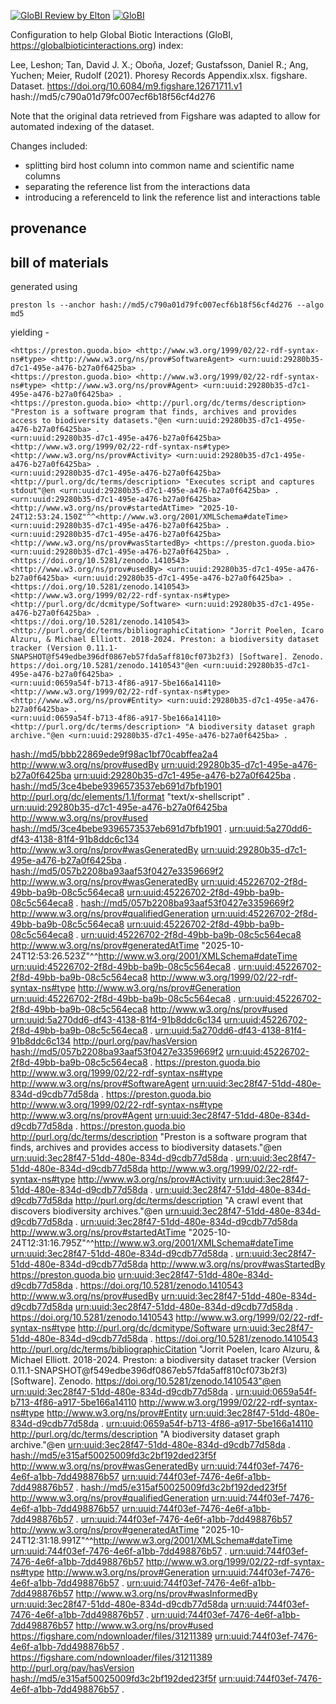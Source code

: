 [![GloBI Review by Elton](../../actions/workflows/review.yml/badge.svg)](../../actions/workflows/review.yml) [![GloBI](https://api.globalbioticinteractions.org/interaction.svg?accordingTo=globi:globalbioticinteractions/lee2021&refutes=true&refutes=false)](https://globalbioticinteractions.org/?accordingTo=globi:globalbioticinteractions/lee2021)

Configuration to help Global Biotic Interactions (GloBI, https://globalbioticinteractions.org) index: 

Lee, Leshon; Tan, David J. X.; Oboňa, Jozef; Gustafsson, Daniel R.; Ang, Yuchen; Meier, Rudolf (2021). Phoresy Records Appendix.xlsx. figshare. Dataset. https://doi.org/10.6084/m9.figshare.12671711.v1 hash://md5/c790a01d79fc007ecf6b18f56cf4d276

Note that the original data retrieved from Figshare was adapted to allow for automated indexing of the dataset. 

Changes included:

 * splitting bird host column into common name and scientific name columns
 * separating the reference list from the interactions data
 * introducing a referenceId to link the reference list and interactions table

## provenance
## bill of materials

generated using

```
preston ls --anchor hash://md5/c790a01d79fc007ecf6b18f56cf4d276 --algo md5
```

yielding - 

```
<https://preston.guoda.bio> <http://www.w3.org/1999/02/22-rdf-syntax-ns#type> <http://www.w3.org/ns/prov#SoftwareAgent> <urn:uuid:29280b35-d7c1-495e-a476-b27a0f6425ba> .
<https://preston.guoda.bio> <http://www.w3.org/1999/02/22-rdf-syntax-ns#type> <http://www.w3.org/ns/prov#Agent> <urn:uuid:29280b35-d7c1-495e-a476-b27a0f6425ba> .
<https://preston.guoda.bio> <http://purl.org/dc/terms/description> "Preston is a software program that finds, archives and provides access to biodiversity datasets."@en <urn:uuid:29280b35-d7c1-495e-a476-b27a0f6425ba> .
<urn:uuid:29280b35-d7c1-495e-a476-b27a0f6425ba> <http://www.w3.org/1999/02/22-rdf-syntax-ns#type> <http://www.w3.org/ns/prov#Activity> <urn:uuid:29280b35-d7c1-495e-a476-b27a0f6425ba> .
<urn:uuid:29280b35-d7c1-495e-a476-b27a0f6425ba> <http://purl.org/dc/terms/description> "Executes script and captures stdout"@en <urn:uuid:29280b35-d7c1-495e-a476-b27a0f6425ba> .
<urn:uuid:29280b35-d7c1-495e-a476-b27a0f6425ba> <http://www.w3.org/ns/prov#startedAtTime> "2025-10-24T12:53:24.150Z"^^<http://www.w3.org/2001/XMLSchema#dateTime> <urn:uuid:29280b35-d7c1-495e-a476-b27a0f6425ba> .
<urn:uuid:29280b35-d7c1-495e-a476-b27a0f6425ba> <http://www.w3.org/ns/prov#wasStartedBy> <https://preston.guoda.bio> <urn:uuid:29280b35-d7c1-495e-a476-b27a0f6425ba> .
<https://doi.org/10.5281/zenodo.1410543> <http://www.w3.org/ns/prov#usedBy> <urn:uuid:29280b35-d7c1-495e-a476-b27a0f6425ba> <urn:uuid:29280b35-d7c1-495e-a476-b27a0f6425ba> .
<https://doi.org/10.5281/zenodo.1410543> <http://www.w3.org/1999/02/22-rdf-syntax-ns#type> <http://purl.org/dc/dcmitype/Software> <urn:uuid:29280b35-d7c1-495e-a476-b27a0f6425ba> .
<https://doi.org/10.5281/zenodo.1410543> <http://purl.org/dc/terms/bibliographicCitation> "Jorrit Poelen, Icaro Alzuru, & Michael Elliott. 2018-2024. Preston: a biodiversity dataset tracker (Version 0.11.1-SNAPSHOT@f549edbe396df0867eb57fda5aff810cf073b2f3) [Software]. Zenodo. https://doi.org/10.5281/zenodo.1410543"@en <urn:uuid:29280b35-d7c1-495e-a476-b27a0f6425ba> .
<urn:uuid:0659a54f-b713-4f86-a917-5be166a14110> <http://www.w3.org/1999/02/22-rdf-syntax-ns#type> <http://www.w3.org/ns/prov#Entity> <urn:uuid:29280b35-d7c1-495e-a476-b27a0f6425ba> .
<urn:uuid:0659a54f-b713-4f86-a917-5be166a14110> <http://purl.org/dc/terms/description> "A biodiversity dataset graph archive."@en <urn:uuid:29280b35-d7c1-495e-a476-b27a0f6425ba> .
```
<hash://md5/bbb22869ede9f98ac1bf70cabffea2a4> <http://www.w3.org/ns/prov#usedBy> <urn:uuid:29280b35-d7c1-495e-a476-b27a0f6425ba> <urn:uuid:29280b35-d7c1-495e-a476-b27a0f6425ba> .
<hash://md5/3ce4bebe9396573537eb691d7bfb1901> <http://purl.org/dc/elements/1.1/format> "text/x-shellscript" .
<urn:uuid:29280b35-d7c1-495e-a476-b27a0f6425ba> <http://www.w3.org/ns/prov#used> <hash://md5/3ce4bebe9396573537eb691d7bfb1901> .
<urn:uuid:5a270dd6-df43-4138-81f4-91b8ddc6c134> <http://www.w3.org/ns/prov#wasGeneratedBy> <urn:uuid:29280b35-d7c1-495e-a476-b27a0f6425ba> .
<hash://md5/057b2208ba93aaf53f0427e3359669f2> <http://www.w3.org/ns/prov#wasGeneratedBy> <urn:uuid:45226702-2f8d-49bb-ba9b-08c5c564eca8> <urn:uuid:45226702-2f8d-49bb-ba9b-08c5c564eca8> .
<hash://md5/057b2208ba93aaf53f0427e3359669f2> <http://www.w3.org/ns/prov#qualifiedGeneration> <urn:uuid:45226702-2f8d-49bb-ba9b-08c5c564eca8> <urn:uuid:45226702-2f8d-49bb-ba9b-08c5c564eca8> .
<urn:uuid:45226702-2f8d-49bb-ba9b-08c5c564eca8> <http://www.w3.org/ns/prov#generatedAtTime> "2025-10-24T12:53:26.523Z"^^<http://www.w3.org/2001/XMLSchema#dateTime> <urn:uuid:45226702-2f8d-49bb-ba9b-08c5c564eca8> .
<urn:uuid:45226702-2f8d-49bb-ba9b-08c5c564eca8> <http://www.w3.org/1999/02/22-rdf-syntax-ns#type> <http://www.w3.org/ns/prov#Generation> <urn:uuid:45226702-2f8d-49bb-ba9b-08c5c564eca8> .
<urn:uuid:45226702-2f8d-49bb-ba9b-08c5c564eca8> <http://www.w3.org/ns/prov#used> <urn:uuid:5a270dd6-df43-4138-81f4-91b8ddc6c134> <urn:uuid:45226702-2f8d-49bb-ba9b-08c5c564eca8> .
<urn:uuid:5a270dd6-df43-4138-81f4-91b8ddc6c134> <http://purl.org/pav/hasVersion> <hash://md5/057b2208ba93aaf53f0427e3359669f2> <urn:uuid:45226702-2f8d-49bb-ba9b-08c5c564eca8> .
<https://preston.guoda.bio> <http://www.w3.org/1999/02/22-rdf-syntax-ns#type> <http://www.w3.org/ns/prov#SoftwareAgent> <urn:uuid:3ec28f47-51dd-480e-834d-d9cdb77d58da> .
<https://preston.guoda.bio> <http://www.w3.org/1999/02/22-rdf-syntax-ns#type> <http://www.w3.org/ns/prov#Agent> <urn:uuid:3ec28f47-51dd-480e-834d-d9cdb77d58da> .
<https://preston.guoda.bio> <http://purl.org/dc/terms/description> "Preston is a software program that finds, archives and provides access to biodiversity datasets."@en <urn:uuid:3ec28f47-51dd-480e-834d-d9cdb77d58da> .
<urn:uuid:3ec28f47-51dd-480e-834d-d9cdb77d58da> <http://www.w3.org/1999/02/22-rdf-syntax-ns#type> <http://www.w3.org/ns/prov#Activity> <urn:uuid:3ec28f47-51dd-480e-834d-d9cdb77d58da> .
<urn:uuid:3ec28f47-51dd-480e-834d-d9cdb77d58da> <http://purl.org/dc/terms/description> "A crawl event that discovers biodiversity archives."@en <urn:uuid:3ec28f47-51dd-480e-834d-d9cdb77d58da> .
<urn:uuid:3ec28f47-51dd-480e-834d-d9cdb77d58da> <http://www.w3.org/ns/prov#startedAtTime> "2025-10-24T12:31:16.795Z"^^<http://www.w3.org/2001/XMLSchema#dateTime> <urn:uuid:3ec28f47-51dd-480e-834d-d9cdb77d58da> .
<urn:uuid:3ec28f47-51dd-480e-834d-d9cdb77d58da> <http://www.w3.org/ns/prov#wasStartedBy> <https://preston.guoda.bio> <urn:uuid:3ec28f47-51dd-480e-834d-d9cdb77d58da> .
<https://doi.org/10.5281/zenodo.1410543> <http://www.w3.org/ns/prov#usedBy> <urn:uuid:3ec28f47-51dd-480e-834d-d9cdb77d58da> <urn:uuid:3ec28f47-51dd-480e-834d-d9cdb77d58da> .
<https://doi.org/10.5281/zenodo.1410543> <http://www.w3.org/1999/02/22-rdf-syntax-ns#type> <http://purl.org/dc/dcmitype/Software> <urn:uuid:3ec28f47-51dd-480e-834d-d9cdb77d58da> .
<https://doi.org/10.5281/zenodo.1410543> <http://purl.org/dc/terms/bibliographicCitation> "Jorrit Poelen, Icaro Alzuru, & Michael Elliott. 2018-2024. Preston: a biodiversity dataset tracker (Version 0.11.1-SNAPSHOT@f549edbe396df0867eb57fda5aff810cf073b2f3) [Software]. Zenodo. https://doi.org/10.5281/zenodo.1410543"@en <urn:uuid:3ec28f47-51dd-480e-834d-d9cdb77d58da> .
<urn:uuid:0659a54f-b713-4f86-a917-5be166a14110> <http://www.w3.org/1999/02/22-rdf-syntax-ns#type> <http://www.w3.org/ns/prov#Entity> <urn:uuid:3ec28f47-51dd-480e-834d-d9cdb77d58da> .
<urn:uuid:0659a54f-b713-4f86-a917-5be166a14110> <http://purl.org/dc/terms/description> "A biodiversity dataset graph archive."@en <urn:uuid:3ec28f47-51dd-480e-834d-d9cdb77d58da> .
<hash://md5/e315af50025009fd3c2bf192ded23f5f> <http://www.w3.org/ns/prov#wasGeneratedBy> <urn:uuid:744f03ef-7476-4e6f-a1bb-7dd498876b57> <urn:uuid:744f03ef-7476-4e6f-a1bb-7dd498876b57> .
<hash://md5/e315af50025009fd3c2bf192ded23f5f> <http://www.w3.org/ns/prov#qualifiedGeneration> <urn:uuid:744f03ef-7476-4e6f-a1bb-7dd498876b57> <urn:uuid:744f03ef-7476-4e6f-a1bb-7dd498876b57> .
<urn:uuid:744f03ef-7476-4e6f-a1bb-7dd498876b57> <http://www.w3.org/ns/prov#generatedAtTime> "2025-10-24T12:31:18.991Z"^^<http://www.w3.org/2001/XMLSchema#dateTime> <urn:uuid:744f03ef-7476-4e6f-a1bb-7dd498876b57> .
<urn:uuid:744f03ef-7476-4e6f-a1bb-7dd498876b57> <http://www.w3.org/1999/02/22-rdf-syntax-ns#type> <http://www.w3.org/ns/prov#Generation> <urn:uuid:744f03ef-7476-4e6f-a1bb-7dd498876b57> .
<urn:uuid:744f03ef-7476-4e6f-a1bb-7dd498876b57> <http://www.w3.org/ns/prov#wasInformedBy> <urn:uuid:3ec28f47-51dd-480e-834d-d9cdb77d58da> <urn:uuid:744f03ef-7476-4e6f-a1bb-7dd498876b57> .
<urn:uuid:744f03ef-7476-4e6f-a1bb-7dd498876b57> <http://www.w3.org/ns/prov#used> <https://figshare.com/ndownloader/files/31211389> <urn:uuid:744f03ef-7476-4e6f-a1bb-7dd498876b57> .
<https://figshare.com/ndownloader/files/31211389> <http://purl.org/pav/hasVersion> <hash://md5/e315af50025009fd3c2bf192ded23f5f> <urn:uuid:744f03ef-7476-4e6f-a1bb-7dd498876b57> .
